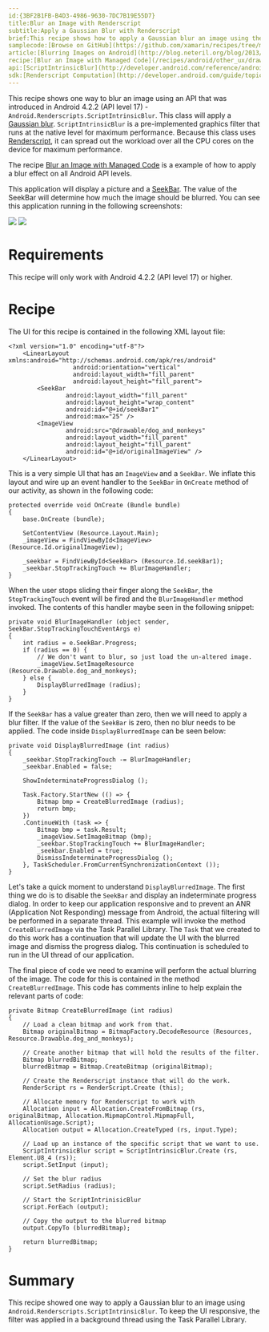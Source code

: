 ```yaml
---
id:{3BF2B1FB-B4D3-4986-9630-7DC7B19E55D7}  
title:Blur an Image with Renderscript  
subtitle:Apply a Gaussian Blur with Renderscript  
brief:This recipe shows how to apply a Gaussian blur an image using the class Android.Renderscripts.ScriptIntrinsicBlur, which is first available in Android 4.2.2 (API level 17).  
samplecode:[Browse on GitHub](https://github.com/xamarin/recipes/tree/master/android/other_ux/drawing/blur_an_image_with_renderscript)  
article:[Blurring Images on Android](http://blog.neteril.org/blog/2013/08/12/blurring-images-on-android/)  
recipe:[Blur an Image with Managed Code](/recipes/android/other_ux/drawing/blur_an_image_with_managed_code/)  
api:[ScriptIntrinsicBlur](http://developer.android.com/reference/android/renderscript/ScriptIntrinsicBlur.html)  
sdk:[Renderscript Computation](http://developer.android.com/guide/topics/renderscript/compute.html)  
---
```


This recipe shows one way to blur an image using an API that was introduced in Android 4.2.2 (API level 17) - `Android.Renderscripts.ScriptIntrinsicBlur`. This class will apply a [Gaussian blur](http://en.wikipedia.org/wiki/Gaussian_blur). `ScriptIntrinsicBlur` is a pre-implemented graphics
    filter that runs at the native level for maximum performance. Because this class uses [Renderscript](http://developer.android.com/guide/topics/renderscript/compute.html), it can spread out the
    workload over all the CPU cores on the device for maximum performance.

The recipe [Blur an Image with Managed Code]() is a example of how to apply a blur effect on all Android API levels.

This application will display a picture and a [SeekBar](http://developer.android.com/reference/android/widget/SeekBar.html).
    The value of the <span class="uiitem">SeekBar</span> will determine how much the image should be blurred. You can see
    this application running in the following screenshots:

 ![](Images/image01.png) ![](Images/image03.png)

 <a name="Requirements" class="injected"></a>


# Requirements

This recipe will only work with Android 4.2.2 (API level 17) or higher.

 <a name="Recipe" class="injected"></a>


# Recipe



The UI for this recipe is contained in the following XML layout file:

```
<?xml version="1.0" encoding="utf-8"?>
    <LinearLayout xmlns:android="http://schemas.android.com/apk/res/android"
                  android:orientation="vertical"
                  android:layout_width="fill_parent"
                  android:layout_height="fill_parent">
        <SeekBar
                android:layout_width="fill_parent"
                android:layout_height="wrap_content"
                android:id="@+id/seekBar1"
                android:max="25" />
        <ImageView
                android:src="@drawable/dog_and_monkeys"
                android:layout_width="fill_parent"
                android:layout_height="fill_parent"
                android:id="@+id/originalImageView" />
    </LinearLayout>
```

This is a very simple UI that has an `ImageView` and a `SeekBar`. We inflate this layout and
wire up an event handler to the `SeekBar` in `OnCreate` method of our activity, as shown in the
following code:

```
protected override void OnCreate (Bundle bundle)
{
    base.OnCreate (bundle);

    SetContentView (Resource.Layout.Main);
    _imageView = FindViewById<ImageView> (Resource.Id.originalImageView);

    _seekbar = FindViewById<SeekBar> (Resource.Id.seekBar1);
    _seekbar.StopTrackingTouch += BlurImageHandler;
}
```

When the user stops sliding their finger along the `SeekBar`, the `StopTrackingTouch` event
will be fired and the `BlurImageHandler` method invoked. The contents of this handler maybe seen in the
following snippet:

```
private void BlurImageHandler (object sender, SeekBar.StopTrackingTouchEventArgs e)
{
    int radius = e.SeekBar.Progress;
    if (radius == 0) {
        // We don't want to blur, so just load the un-altered image.
        _imageView.SetImageResource (Resource.Drawable.dog_and_monkeys);
    } else {
        DisplayBlurredImage (radius);
    }
}
```

If the `SeekBar` has a value greater than zero, then we will need to apply a blur filter. If the value
of the `SeekBar` is zero, then no blur needs to be applied. The code inside `DisplayBlurredImage` can be seen below:

```
private void DisplayBlurredImage (int radius)
{
    _seekbar.StopTrackingTouch -= BlurImageHandler;
    _seekbar.Enabled = false;

    ShowIndeterminateProgressDialog ();

    Task.Factory.StartNew (() => {
        Bitmap bmp = CreateBlurredImage (radius);
        return bmp;
    })
    .ContinueWith (task => {
        Bitmap bmp = task.Result;
        _imageView.SetImageBitmap (bmp);
        _seekbar.StopTrackingTouch += BlurImageHandler;
        _seekbar.Enabled = true;
        DismissIndeterminateProgressDialog ();
    }, TaskScheduler.FromCurrentSynchronizationContext ());
}
```

Let's take a quick moment to understand `DisplayBlurredImage`. The first thing we do is to disable
the `SeekBar` and display an indeterminate progress dialog. In order to keep our application responsive and to
prevent an ANR (Application Not Responding) message from Android, the actual filtering will be performed in a separate
thread. This example will invoke the method `CreateBlurredImage` via the Task Parallel Library. The `Task`
that we created to do this work has a continuation that will update the UI with the blurred image and dismiss the
progress dialog. This continuation is scheduled to run in the UI thread of our application.

The final piece of code we need to examine will perform the actual blurring of the image.  The code for this is contained
in the method `CreateBlurredImage`. This code has comments inline to help explain the relevant parts of code:

```
private Bitmap CreateBlurredImage (int radius)
{
    // Load a clean bitmap and work from that.
    Bitmap originalBitmap = BitmapFactory.DecodeResource (Resources, Resource.Drawable.dog_and_monkeys);

    // Create another bitmap that will hold the results of the filter.
    Bitmap blurredBitmap;
    blurredBitmap = Bitmap.CreateBitmap (originalBitmap);

    // Create the Renderscript instance that will do the work.
    RenderScript rs = RenderScript.Create (this);

    // Allocate memory for Renderscript to work with
    Allocation input = Allocation.CreateFromBitmap (rs, originalBitmap, Allocation.MipmapControl.MipmapFull, AllocationUsage.Script);
    Allocation output = Allocation.CreateTyped (rs, input.Type);

    // Load up an instance of the specific script that we want to use.
    ScriptIntrinsicBlur script = ScriptIntrinsicBlur.Create (rs, Element.U8_4 (rs));
    script.SetInput (input);

    // Set the blur radius
    script.SetRadius (radius);

    // Start the ScriptIntrinisicBlur
    script.ForEach (output);

    // Copy the output to the blurred bitmap
    output.CopyTo (blurredBitmap);

    return blurredBitmap;
}
```



 <a name="Summary" class="injected"></a>


# Summary

This recipe showed one way to apply a Gaussian blur to an image using `Android.Renderscripts.ScriptIntrinsicBlur`.
To keep the UI responsive, the filter was applied in a background thread using the Task Parallel Library.